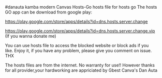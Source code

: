 #danauta kamba modern Canvas Hosts-Go
hosts file for hosts go
The hosts GO app can be download from google play:

https://play.google.com/store/apps/details?id=dns.hosts.server.change


https://play.google.com/store/apps/details?id=dns.hosts.server.change.vip (If you wanna donate me)

You can use hosts file to access the blocked website or block ads if you like. Enjoy it, if you have any problem, please give you comment on issue. THX

The hosts files are from the internet. No warranty for use!! However thanks for all provider,your hardworking are appriciated by Gbest Canva's Dan Auta
